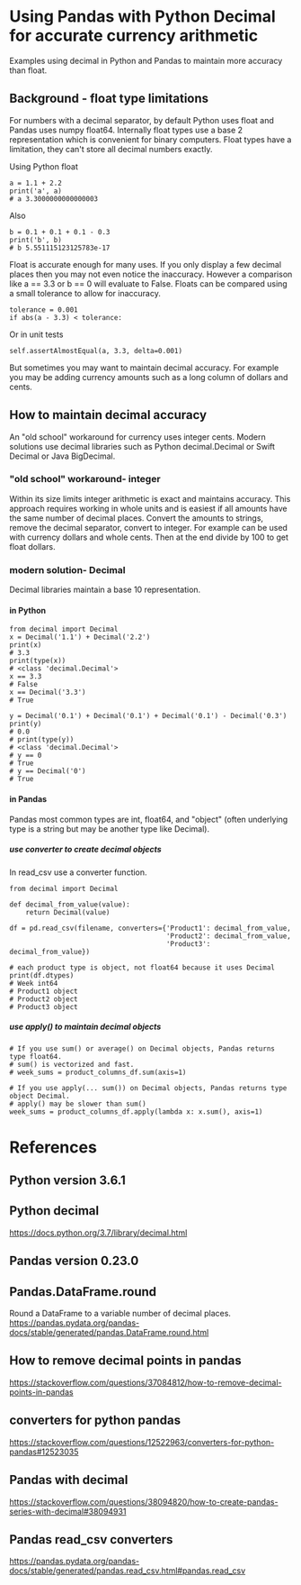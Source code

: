 # Using Pandas with Python Decimal for accurate currency arithmetic
Examples using decimal in Python and Pandas to maintain more accuracy than float.

## Background - float type limitations
For numbers with a decimal separator, by default Python uses float and Pandas uses numpy float64.
Internally float types use a base 2 representation which is convenient for binary computers.
Float types have a limitation, they can't store all decimal numbers exactly.

Using Python float

    a = 1.1 + 2.2
    print('a', a)
    # a 3.3000000000000003

Also

    b = 0.1 + 0.1 + 0.1 - 0.3
    print('b', b)
    # b 5.551115123125783e-17

Float is accurate enough for many uses.
If you only display a few decimal places then you may not even notice the inaccuracy.
However a comparison like a == 3.3 or b == 0 will evaluate to False.
Floats can be compared using a small tolerance to allow for inaccuracy.

    tolerance = 0.001
    if abs(a - 3.3) < tolerance:

Or in unit tests

    self.assertAlmostEqual(a, 3.3, delta=0.001)

But sometimes you may want to maintain decimal accuracy.
For example you may be adding currency amounts such as a long column of dollars and cents.

## How to maintain decimal accuracy
An "old school" workaround for currency uses integer cents.
Modern solutions use decimal libraries such as Python decimal.Decimal or Swift Decimal or Java BigDecimal.

### "old school" workaround- integer
Within its size limits integer arithmetic is exact and maintains accuracy.
This approach requires working in whole units and is easiest if all amounts have the same number of decimal places.
Convert the amounts to strings, remove the decimal separator, convert to integer.
For example can be used with currency dollars and whole cents.
Then at the end divide by 100 to get float dollars.

### modern solution- Decimal
Decimal libraries maintain a base 10 representation.

#### in Python

    from decimal import Decimal
    x = Decimal('1.1') + Decimal('2.2')
    print(x)
    # 3.3
    print(type(x))
    # <class 'decimal.Decimal'>
    x == 3.3
    # False
    x == Decimal('3.3')
    # True

    y = Decimal('0.1') + Decimal('0.1') + Decimal('0.1') - Decimal('0.3')
    print(y)
    # 0.0
    # print(type(y))
    # <class 'decimal.Decimal'>
    # y == 0
    # True
    # y == Decimal('0')
    # True

#### in Pandas
Pandas most common types are int, float64, and "object" (often underlying type is a string but may be another type like Decimal).

##### use converter to create decimal objects
In read_csv use a converter function.

    from decimal import Decimal
    
    def decimal_from_value(value):
        return Decimal(value)

    df = pd.read_csv(filename, converters={'Product1': decimal_from_value,
                                           'Product2': decimal_from_value,
                                           'Product3': decimal_from_value})

    # each product type is object, not float64 because it uses Decimal
    print(df.dtypes)
    # Week int64
    # Product1 object
    # Product2 object
    # Product3 object

##### use apply() to maintain decimal objects

    # If you use sum() or average() on Decimal objects, Pandas returns type float64.
    # sum() is vectorized and fast.
    # week_sums = product_columns_df.sum(axis=1)

    # If you use apply(... sum()) on Decimal objects, Pandas returns type object Decimal.
    # apply() may be slower than sum()
    week_sums = product_columns_df.apply(lambda x: x.sum(), axis=1)

# References

## Python version 3.6.1

## Python decimal
https://docs.python.org/3.7/library/decimal.html

## Pandas version 0.23.0

## Pandas.DataFrame.round
Round a DataFrame to a variable number of decimal places.
https://pandas.pydata.org/pandas-docs/stable/generated/pandas.DataFrame.round.html

## How to remove decimal points in pandas
https://stackoverflow.com/questions/37084812/how-to-remove-decimal-points-in-pandas

## converters for python pandas
https://stackoverflow.com/questions/12522963/converters-for-python-pandas#12523035

## Pandas with decimal
https://stackoverflow.com/questions/38094820/how-to-create-pandas-series-with-decimal#38094931

## Pandas read_csv converters
https://pandas.pydata.org/pandas-docs/stable/generated/pandas.read_csv.html#pandas.read_csv

